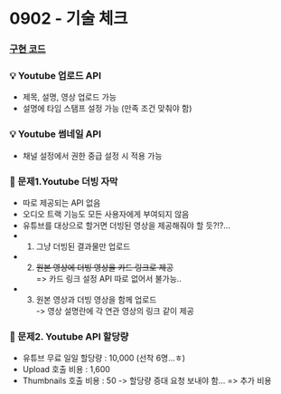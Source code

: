 # 0902 - 기술 체크

### [구현 코드](https://lab.REMOVED/s11-ai-speech-sub1/S11P21A210/-/blob/choiyeheon/0902/TechApplication.java?ref_type=heads)

### 💡 Youtube 업로드 API
- 제목, 설명, 영상 업로드 가능
- 설명에 타임 스탬프 설정 가능 (만족 조건 맞춰야 함)

### 💡 Youtube 썸네일 API
- 채널 설정에서 권한 중급 설정 시 적용 가능

### 🤔 문제1.Youtube 더빙 자막
- 따로 제공되는 API 없음
- 오디오 트랙 기능도 모든 사용자에게 부여되지 않음
- 유튜브를 대상으로 할거면 더빙된 영상을 제공해줘야 할 듯?!?...
- 1. 그냥 더빙된 결과물만 업로드
- 2. ~~원본 영상에 더빙 영상을 카드 링크로 제공~~     
   => 카드 링크 설정 API 따로 없어서 불가능..
- 3. 원본 영상과 더빙 영상을 함께 업로드    
   -> 영상 설명란에 각 연관 영상의 링크 같이 제공

### 🤔 문제2. Youtube API 할당량
- 유튜브 무료 일일 할당량 : 10,000 (선착 6명...ㅎ)
- Upload 호출 비용 : 1,600
- Thumbnails 호출 비용 : 50
-> 할당량 증대 요청 보내야 함... => 추가 비용